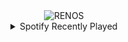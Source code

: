 <div align="center">
<picture>
    <source media="(prefers-color-scheme: dark)" srcset="https://i.ibb.co/qYmTCVzG/output-gif.gif">
    <source media="(prefers-color-scheme: light)" srcset="https://i.ibb.co/qYmTCVzG/output-gif.gif">
    <img alt="RENOS" src="https://i.ibb.co/qYmTCVzG/output-gif.gif">
</picture>
<details>
<summary>Spotify Recently Played</summary>
<img src="https://spotify-recently-played-readme.vercel.app/api?user=31d6d6zerc5ct6kck32na2ozsqf4&unique=1&width=400" alt="Spotify" />
</details>
</div>

<!-- Image deletion URL: https://ibb.co/8gP1btJ3/48055a3a2b6839d273046c5cd17d4b4f -->